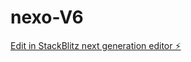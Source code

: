 # nexo-V6

[Edit in StackBlitz next generation editor ⚡️](https://stackblitz.com/~/github.com/AIdeasLab/nexo-V6)